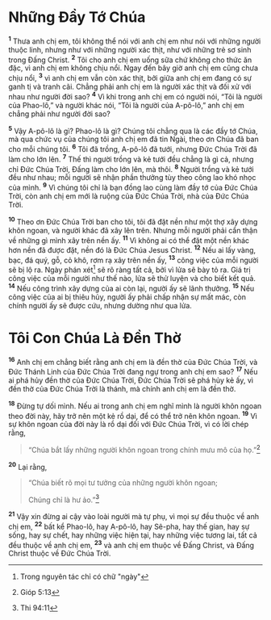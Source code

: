 # Những Ðầy Tớ Chúa

<sup><b>1</b></sup> Thưa anh chị em, tôi không thể nói với anh chị em như nói với những người thuộc linh, nhưng như với những người xác thịt, như với những trẻ sơ sinh trong Ðấng Christ. <sup><b>2</b></sup> Tôi cho anh chị em uống sữa chứ không cho thức ăn đặc, vì anh chị em không chịu nổi. Ngay đến bây giờ anh chị em cũng chưa chịu nổi, <sup><b>3</b></sup> vì anh chị em vẫn còn xác thịt, bởi giữa anh chị em đang có sự ganh tị và tranh cãi. Chẳng phải anh chị em là người xác thịt và đối xử với nhau như người đời sao? <sup><b>4</b></sup> Vì khi trong anh chị em có người nói, “Tôi là người của Phao-lô,” và người khác nói, “Tôi là người của A-pô-lô,” anh chị em chẳng phải như người đời sao?

<sup><b>5</b></sup> Vậy A-pô-lô là gì? Phao-lô là gì? Chúng tôi chẳng qua là các đầy tớ Chúa, mà qua chức vụ của chúng tôi anh chị em đã tin Ngài, theo ơn Chúa đã ban cho mỗi chúng tôi. <sup><b>6</b></sup> Tôi đã trồng, A-pô-lô đã tưới, nhưng Ðức Chúa Trời đã làm cho lớn lên. <sup><b>7</b></sup> Thế thì người trồng và kẻ tưới đều chẳng là gì cả, nhưng chỉ Ðức Chúa Trời, Ðấng làm cho lớn lên, mà thôi. <sup><b>8</b></sup> Người trồng và kẻ tưới đều như nhau; mỗi người sẽ nhận phần thưởng tùy theo công lao khó nhọc của mình. <sup><b>9</b></sup> Vì chúng tôi chỉ là bạn đồng lao cùng làm đầy tớ của Ðức Chúa Trời, còn anh chị em mới là ruộng của Ðức Chúa Trời, nhà của Ðức Chúa Trời.

<sup><b>10</b></sup> Theo ơn Ðức Chúa Trời ban cho tôi, tôi đã đặt nền như một thợ xây dựng khôn ngoan, và người khác đã xây lên trên. Nhưng mỗi người phải cẩn thận về những gì mình xây trên nền ấy. <sup><b>11</b></sup> Vì không ai có thể đặt một nền khác hơn nền đã được đặt, nền đó là Ðức Chúa Jesus Christ. <sup><b>12</b></sup> Nếu ai lấy vàng, bạc, đá quý, gỗ, cỏ khô, rơm rạ xây trên nền ấy, <sup><b>13</b></sup> công việc của mỗi người sẽ bị lộ ra. Ngày phán xét[^1-402e22dc-d2ff-4f41-be99-bbad6aed28b6] sẽ rõ ràng tất cả, bởi vì lửa sẽ bày tỏ ra. Giá trị công việc của mỗi người như thế nào, lửa sẽ thử luyện và cho biết kết quả. <sup><b>14</b></sup> Nếu công trình xây dựng của ai còn lại, người ấy sẽ lãnh thưởng. <sup><b>15</b></sup> Nếu công việc của ai bị thiêu hủy, người ấy phải chấp nhận sự mất mác, còn chính người ấy sẽ được cứu, nhưng dường như qua lửa.

# Tôi Con Chúa Là Ðền Thờ

<sup><b>16</b></sup> Anh chị em chẳng biết rằng anh chị em là đền thờ của Ðức Chúa Trời, và Ðức Thánh Linh của Ðức Chúa Trời đang ngự trong anh chị em sao? <sup><b>17</b></sup> Nếu ai phá hủy đền thờ của Ðức Chúa Trời, Ðức Chúa Trời sẽ phá hủy kẻ ấy, vì đền thờ của Ðức Chúa Trời là thánh, mà chính anh chị em là đền thờ.

<sup><b>18</b></sup> Ðừng tự dối mình. Nếu ai trong anh chị em nghĩ mình là người khôn ngoan theo đời này, hãy trở nên một kẻ rồ dại, để có thể trở nên khôn ngoan. <sup><b>19</b></sup> Vì sự khôn ngoan của đời này là rồ dại đối với Ðức Chúa Trời, vì có lời chép rằng,

> “Chúa bắt lấy những người khôn ngoan trong chính mưu mô của họ.”[^1@-402e22dc-d2ff-4f41-be99-bbad6aed28b6]

<sup><b>20</b></sup> Lại rằng,

> “Chúa biết rõ mọi tư tưởng của những người khôn ngoan;
>
> Chúng chỉ là hư ảo.”[^2@-402e22dc-d2ff-4f41-be99-bbad6aed28b6]

<sup><b>21</b></sup> Vậy xin đừng ai cậy vào loài người mà tự phụ, vì mọi sự đều thuộc về anh chị em, <sup><b>22</b></sup> bất kể Phao-lô, hay A-pô-lô, hay Sê-pha, hay thế gian, hay sự sống, hay sự chết, hay những việc hiện tại, hay những việc tương lai, tất cả đều thuộc về anh chị em, <sup><b>23</b></sup> và anh chị em thuộc về Ðấng Christ, và Ðấng Christ thuộc về Ðức Chúa Trời.

[^1-402e22dc-d2ff-4f41-be99-bbad6aed28b6]: Trong nguyên tác chỉ có chữ "ngày"

[^1@-402e22dc-d2ff-4f41-be99-bbad6aed28b6]: Gióp 5:13

[^2@-402e22dc-d2ff-4f41-be99-bbad6aed28b6]: Thi 94:11
